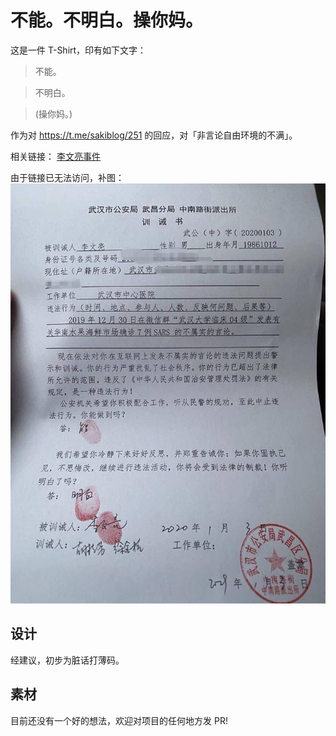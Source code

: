 # 不能。不明白。操你妈。

这是一件 T-Shirt，印有如下文字：

> 不能。

> 不明白。

> (操你妈。)

作为对 https://t.me/sakiblog/251 的回应，对「非言论自由环境的不满」。

相关链接：
[李文亮事件](https://www.zhihu.com/question/370180141/answer/1002503693)

由于链接已无法访问，补图：
![](https://raw.githubusercontent.com/eatradish/say-no-tshirt/master/photo_2020-02-07_09-33-21.jpg)

## 设计

经建议，初步为脏话打薄码。

## 素材

目前还没有一个好的想法，欢迎对项目的任何地方发 PR!
